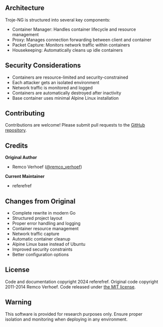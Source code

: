 ## Architecture

Troje-NG is structured into several key components:

- Container Manager: Handles container lifecycle and resource management
- Proxy: Manages connection forwarding between client and container
- Packet Capture: Monitors network traffic within containers
- Housekeeping: Automatically cleans up idle containers

## Security Considerations

- Containers are resource-limited and security-constrained
- Each attacker gets an isolated environment
- Network traffic is monitored and logged
- Containers are automatically destroyed after inactivity
- Base container uses minimal Alpine Linux installation

## Contributing

Contributions are welcome! Please submit pull requests to the [GitHub repository](https://github.com/referefref/troje-ng).

## Credits

**Original Author**
- Remco Verhoef ([@remco_verhoef](https://twitter.com/remco_verhoef))

**Current Maintainer**
- referefref

## Changes from Original

- Complete rewrite in modern Go
- Structured project layout
- Proper error handling and logging
- Container resource management
- Network traffic capture
- Automatic container cleanup
- Alpine Linux base instead of Ubuntu
- Improved security constraints
- Better configuration options

## License

Code and documentation copyright 2024 referefref.
Original code copyright 2011-2014 Remco Verhoef.
Code released under [the MIT license](LICENSE).

## Warning

This software is provided for research purposes only. Ensure proper isolation and monitoring when deploying in any environment.

